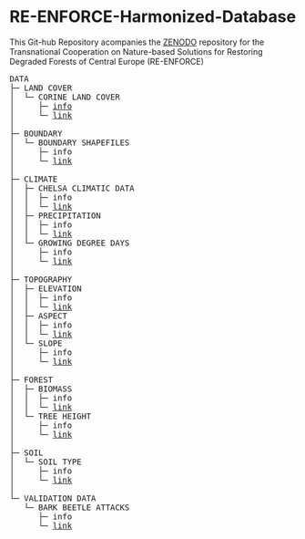# RE-ENFORCE-Harmonized-Database
This Git-hub Repository acompanies the [ZENODO](https://zenodo.org/uploads/17191513) repository for the Transnational Cooperation on Nature-based Solutions for Restoring Degraded Forests of Central Europe (RE-ENFORCE)

<pre>
DATA
├─ LAND COVER
│  └─ CORINE LAND COVER
│     ├─ <a href="info/info_CHELSA_climatic_data">info</a>
│     └─ <a href="https://zenodo.org/api/records/17191513/draft/files/CORINE_Land_Cover.zip/content">link</a>
│
├─ BOUNDARY
│  └─ BOUNDARY SHAPEFILES
│     ├─ info
│     └─ <a href="#">link</a>
│
├─ CLIMATE
│  ├─ CHELSA CLIMATIC DATA
│  │  ├─ info
│  │  └─ <a href="https://chelsa-climate.org/">link</a>
│  ├─ PRECIPITATION
│  │  ├─ info
│  │  └─ <a href="#">link</a>
│  └─ GROWING DEGREE DAYS
│     ├─ info
│     └─ <a href="#">link</a>
│
├─ TOPOGRAPHY
│  ├─ ELEVATION
│  │  ├─ info
│  │  └─ <a href="#">link</a>
│  ├─ ASPECT
│  │  ├─ info
│  │  └─ <a href="#">link</a>
│  └─ SLOPE
│     ├─ info
│     └─ <a href="#">link</a>
│
├─ FOREST
│  ├─ BIOMASS
│  │  ├─ info
│  │  └─ <a href="#">link</a>
│  └─ TREE HEIGHT
│     ├─ info
│     └─ <a href="#">link</a>
│
├─ SOIL
│  └─ SOIL TYPE
│     ├─ info
│     └─ <a href="#">link</a>
│
└─ VALIDATION DATA
   └─ BARK BEETLE ATTACKS
      ├─ info
      └─ <a href="#">link</a>
</pre>
